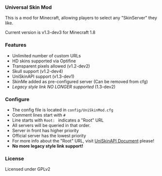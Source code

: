 ### Universal Skin Mod
This is a mod for Minecraft, allowing players to select any "SkinServer" they like.

Current version is v1.3-dev3 for Minecraft 1.8

### Features

- Unlimited number of custom URLs
- HD skins supported via Optifine
- Transparent pixels allowed (v1.2-dev2)
- Skull support (v1.2-dev4)
- UniSkinAPI support (v1.3-dev1)
- SkinMe added as pre-configured server (Can be removed from cfg)
- *Legacy style link NO LONGER supported* (1.3-dev2)

### Configure

- The config file is located in `config/UniSkinMod.cfg`
- Comment lines start with `#`
- Line starts with `Root: ` indicates a "Root" URL
- All servers will be queried in that order.
- Server in front has higher priority
- Official server has the lowest priority
- For more info about the "Root" URL, visit [UniSkinAPI Document](https://github.com/RecursiveG/UniSkinServer/blob/master/doc/UniSkinAPI_zh-CN.md) please!
- **No more legacy style link support!**

### License
Licensed under GPLv2
